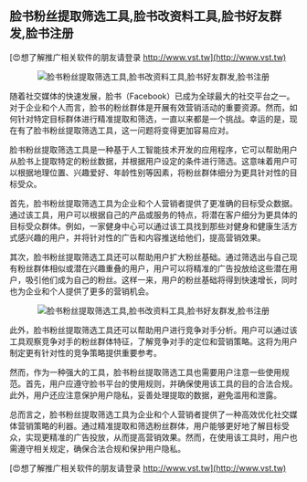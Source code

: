 ## **脸书粉丝提取筛选工具,脸书改资料工具,脸书好友群发,脸书注册**

[😍想了解推广相关软件的朋友请登录 http://www.vst.tw](http://www.vst.tw)

 <center><img src="https://vst.tw/MP4/tuiguang/png/7.png" alt="脸书粉丝提取筛选工具,脸书改资料工具,脸书好友群发,脸书注册"></center>

随着社交媒体的快速发展，脸书（Facebook）已成为全球最大的社交平台之一。对于企业和个人而言，脸书的粉丝群体是开展有效营销活动的重要资源。然而，如何针对特定目标群体进行精准提取和筛选，一直以来都是一个挑战。幸运的是，现在有了脸书粉丝提取筛选工具，这一问题将变得更加容易应对。

脸书粉丝提取筛选工具是一种基于人工智能技术开发的应用程序，它可以帮助用户从脸书上提取特定的粉丝数据，并根据用户设定的条件进行筛选。这意味着用户可以根据地理位置、兴趣爱好、年龄性别等因素，将粉丝群体细分为更具针对性的目标受众。

首先，脸书粉丝提取筛选工具为企业和个人营销者提供了更准确的目标受众数据。通过该工具，用户可以根据自己的产品或服务的特点，将潜在客户细分为更具体的目标受众群体。例如，一家健身中心可以通过该工具找到那些对健身和健康生活方式感兴趣的用户，并将针对性的广告和内容推送给他们，提高营销效果。

其次，脸书粉丝提取筛选工具还可以帮助用户扩大粉丝基础。通过筛选出与自己现有粉丝群体相似或潜在兴趣重叠的用户，用户可以将精准的广告投放给这些潜在用户，吸引他们成为自己的粉丝。这样一来，用户的粉丝基础将得到快速增长，同时也为企业和个人提供了更多的营销机会。

 <center><img src="https://vst.tw/MP4/tuiguang/png/8.png" alt="脸书粉丝提取筛选工具,脸书改资料工具,脸书好友群发,脸书注册"></center>

此外，脸书粉丝提取筛选工具还可以帮助用户进行竞争对手分析。用户可以通过该工具观察竞争对手的粉丝群体特征，了解竞争对手的定位和营销策略。这将为用户制定更有针对性的竞争策略提供重要参考。

然而，作为一种强大的工具，脸书粉丝提取筛选工具也需要用户注意一些使用规范。首先，用户应遵守脸书平台的使用规则，并确保使用该工具的目的合法合规。此外，用户还应注意保护用户隐私，妥善处理提取的数据，避免滥用和泄露。

总而言之，脸书粉丝提取筛选工具为企业和个人营销者提供了一种高效优化社交媒体营销策略的利器。通过精准提取和筛选粉丝群体，用户能够更好地了解目标受众，实现更精准的广告投放，从而提高营销效果。然而，在使用该工具时，用户也需遵守相关规定，确保合法合规和保护用户隐私。

[😍想了解推广相关软件的朋友请登录 http://www.vst.tw](http://www.vst.tw)



